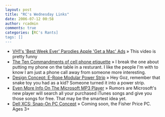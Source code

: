 ```yaml
---
layout: post
title: "RC's Wednesday Links"
date: 2006-07-12 00:58
author: rcadmin
comments: true
categories: [RC's Rants]
tags: []
---
```

<ul>
<li><a href="http://gizmodo.com/gadgets/clips/vh1s-best-week-ever-parodies-apple-get-a-mac-ads-186134.php" title="VH1's 'Best Week Ever' Parodies Apple 'Get a Mac' Ads">VH1's 'Best Week Ever' Parodies Apple 'Get a Mac' Ads</a> &raquo; This video is pretty funny</li>
<li><a href="http://www.infoworld.com/articles/op/xml/00/05/26/000526opwireless.html" title="The Ten Commandments of cell phone etiquette">The Ten Commandments of cell phone etiquette</a> &raquo; I break the one about putting my phone on the table in a resturant. I like the people I'm with to know I am just a phone call away from someone more interesting.</li>
<li><a href="http://gizmodo.com/gadgets/gadgets/design-concept-erope-modular-power-strip-185733.php" title="Design Concept: E-Rope Modular Power Strip">Design Concept: E-Rope Modular Power Strip</a> &raquo; Hey Goz, remember that snake toy you had as a kid? Someone turned it into a power strip.</li>
<li><a href="http://gizmodo.com/gadgets/portable-media/even-more-info-on-the-microsoft-mp3-player-185606.php" title="Even More Info On The Microsoft MP3 Player">Even More Info On The Microsoft MP3 Player</a> &raquo; Rumors are Microsoft's new player will search all your purchased iTunes songs and give you those songs for free. That may be the smartest idea yet.</li>
<li><a href="http://gizmodo.com/gadgets//dell-xcs-snapon-pc-concept-185141.php" title="Dell XCS: Snap-On PC Concept">Dell XCS: Snap-On PC Concept</a> &raquo; Coming soon, the Fisher Price PC. Ages 3+</li>
</ul>

